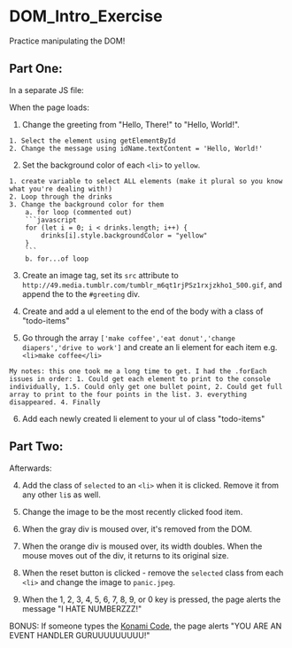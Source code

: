 # DOM_Intro_Exercise

Practice manipulating the DOM!

## Part One:

In a separate JS file:

When the page loads:

1. Change the greeting from "Hello, There!" to "Hello, World!".
```
1. Select the element using getElementById
2. Change the message using idName.textContent = 'Hello, World!'
```

2. Set the background color of each `<li>` to `yellow`.
```
1. create variable to select ALL elements (make it plural so you know what you're dealing with!)
2. Loop through the drinks
3. Change the background color for them
    a. for loop (commented out)
    ```javascript
    for (let i = 0; i < drinks.length; i++) {
        drinks[i].style.backgroundColor = "yellow"
    }
    ```
    b. for...of loop
```

3. Create an image tag, set its `src` attribute to `http://49.media.tumblr.com/tumblr_m6qt1rjPSz1rxjzkho1_500.gif`, and append the to the `#greeting` div.


4. Create and add a ul element to the end of the body with a class of "todo-items"


5. Go through the array `['make coffee','eat donut','change diapers','drive to work']` and create an li element for each item e.g. `<li>make coffee</li>`

```
My notes: this one took me a long time to get. I had the .forEach issues in order: 1. Could get each element to print to the console individually, 1.5. Could only get one bullet point, 2. Could get full array to print to the four points in the list. 3. everything disappeared. 4. Finally
```

6. Add each newly created li element to your ul of class "todo-items"

## Part Two:

Afterwards: 

4. Add the class of `selected` to an `<li>` when it is clicked. Remove it from any other `li`s as well.

5. Change the image to be the most recently clicked food item.

6. When the gray div is moused over, it's removed from the DOM.

7. When the orange div is moused over, its width doubles. When the mouse moves out of the div, it returns to its original size.

8. When the reset button is clicked - remove the `selected` class from each `<li>` and change the image to `panic.jpeg`.

9. When the 1, 2, 3, 4, 5, 6, 7, 8, 9, or 0 key is pressed, the page alerts the message "I HATE NUMBERZZZ!"

BONUS: If someone types the [Konami Code](https://en.wikipedia.org/wiki/Konami_Code), the page alerts "YOU ARE AN EVENT HANDLER GURUUUUUUUUU!"
